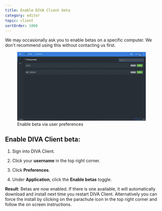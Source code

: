 ```yaml
---
title: Enable DIVA Client beta
category: editor
topic: client
sortOrder: 1000
---
```


We may occasionally ask you to enable betas on a specific computer.
We don't recommend using this without contacting us first.

<figure>
  <img src="/images/v4/client/enable-betas.gif" alt="Enable beta"/>
  <figcaption>Enable beta via user preferences</figcaption>
</figure>

## Enable DIVA Client beta:

1. Sign into DIVA Client.

1. Click your **username** in the top right corner.

1. Click **Preferences**.

1. Under **Application**, click the **Enable betas** toggle.

<p class="tip tip--result">
  <strong>Result</strong>:
  Betas are now enabled. If there is one available, it will automatically download and install next time you restart DIVA Client.
  Alternatively you can force the install by clicking on the <i class="fal fa-parachute-box"></i> parachute icon in the top right corner and follow the on screen instructions.
</p>
